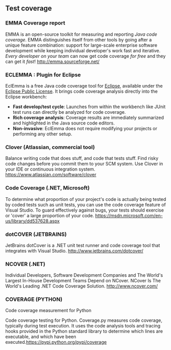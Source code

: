 
## Test coverage
### EMMA Coverage report

EMMA is an open-source toolkit for measuring and reporting *Java code coverage*. 
EMMA distinguishes itself from other tools by going after a unique feature combination: 
support for large-scale enterprise software development while keeping individual developer's work fast and iterative. 
*Every developer on your team* can now get code coverage *for free* and they can get it *fast*! http://emma.sourceforge.net/


### ECLEMMA : Plugin for Eclipse
EclEmma is a free Java code coverage tool for [Eclipse](http://www.eclipse.org), available under the [Eclipse Public License](http://www.eclemma.org/licence.html). 
It brings code coverage analysis directly into the Eclipse workbench:

- **Fast develop/test cycle**: Launches from within the workbench like JUnit test runs can directly be analyzed for code coverage.
- **Rich coverage analysis**: Coverage results are immediately summarized and highlighted in the Java source code editors.
- **Non-invasive**: EclEmma does not require modifying your projects or performing any other setup.

### Clover (Atlassian, commercial tool)


Balance writing code that does stuff,
and code that tests stuff. Find risky code changes before you commit them to your SCM system. Use Clover in your IDE or continuous integration system. https://www.atlassian.com/software/clover

### Code Coverage (.NET, Microsoft)

To determine what proportion of your project's code is actually being tested by coded tests such as unit tests, you can use the code coverage feature of Visual Studio. 
To guard effectively against bugs, your tests should exercise or 'cover' a large proportion of your code. 
https://msdn.microsoft.com/en-us/library/dd537628.aspx

### dotCOVER (JETBRAINS)

JetBrains dotCover is a .NET unit test runner and code coverage tool that integrates with Visual Studio. http://www.jetbrains.com/dotcover/

### NCOVER (.NET)


Individual Developers, Software Development Companies and The World's Largest In-House Development Teams Depend on NCover.
NCover Is The World's Leading .NET Code Coverage Solution. http://www.ncover.com/

### COVERAGE (PYTHON)

Code coverage measurement for Python

Code coverage testing for Python. 
Coverage.py measures code coverage, typically during test execution. It uses the code analysis tools and tracing hooks provided in the Python standard library to determine which lines are executable, and which have been executed.https://pypi.python.org/pypi/coverage
